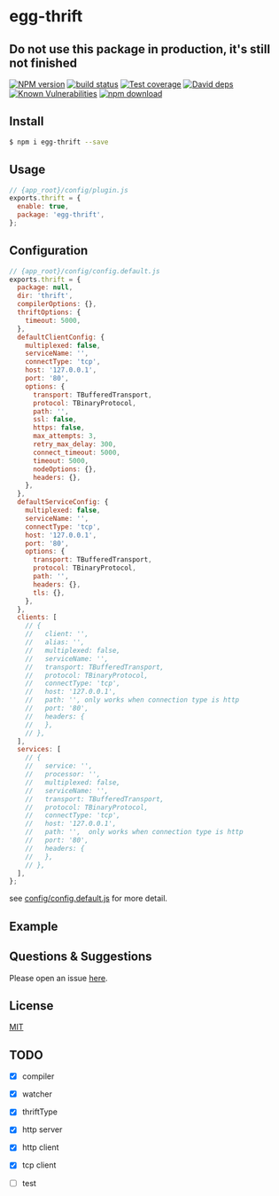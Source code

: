 # egg-thrift

## Do not use this package in production, it's still not finished

[![NPM version][npm-image]][npm-url]
[![build status][travis-image]][travis-url]
[![Test coverage][codecov-image]][codecov-url]
[![David deps][david-image]][david-url]
[![Known Vulnerabilities][snyk-image]][snyk-url]
[![npm download][download-image]][download-url]

[npm-image]: https://img.shields.io/npm/v/egg-thrift.svg?style=flat-square
[npm-url]: https://npmjs.org/package/egg-thrift
[travis-image]: https://img.shields.io/travis/eggjs/egg-thrift.svg?style=flat-square
[travis-url]: https://travis-ci.org/eggjs/egg-thrift
[codecov-image]: https://img.shields.io/codecov/c/github/eggjs/egg-thrift.svg?style=flat-square
[codecov-url]: https://codecov.io/github/eggjs/egg-thrift?branch=master
[david-image]: https://img.shields.io/david/eggjs/egg-thrift.svg?style=flat-square
[david-url]: https://david-dm.org/eggjs/egg-thrift
[snyk-image]: https://snyk.io/test/npm/egg-thrift/badge.svg?style=flat-square
[snyk-url]: https://snyk.io/test/npm/egg-thrift
[download-image]: https://img.shields.io/npm/dm/egg-thrift.svg?style=flat-square
[download-url]: https://npmjs.org/package/egg-thrift

<!--
Description here.
-->

## Install

```bash
$ npm i egg-thrift --save
```

## Usage

```js
// {app_root}/config/plugin.js
exports.thrift = {
  enable: true,
  package: 'egg-thrift',
};
```

## Configuration

```js
// {app_root}/config/config.default.js
exports.thrift = {
  package: null,
  dir: 'thrift',
  compilerOptions: {},
  thriftOptions: {
    timeout: 5000,
  },
  defaultClientConfig: {
    multiplexed: false,
    serviceName: '',
    connectType: 'tcp',
    host: '127.0.0.1',
    port: '80',
    options: {
      transport: TBufferedTransport,
      protocol: TBinaryProtocol,
      path: '',
      ssl: false,
      https: false,
      max_attempts: 3,
      retry_max_delay: 300,
      connect_timeout: 5000,
      timeout: 5000,
      nodeOptions: {},
      headers: {},
    },
  },
  defaultServiceConfig: {
    multiplexed: false,
    serviceName: '',
    connectType: 'tcp',
    host: '127.0.0.1',
    port: '80',
    options: {
      transport: TBufferedTransport,
      protocol: TBinaryProtocol,
      path: '',
      headers: {},
      tls: {},
    },
  },
  clients: [
    // {
    //   client: '',
    //   alias: '',
    //   multiplexed: false,
    //   serviceName: '',
    //   transport: TBufferedTransport,
    //   protocol: TBinaryProtocol,
    //   connectType: 'tcp',
    //   host: '127.0.0.1',
    //   path: '', only works when connection type is http
    //   port: '80',
    //   headers: {
    //   },
    // },
  ],
  services: [
    // {
    //   service: '',
    //   processor: '',
    //   multiplexed: false,
    //   serviceName: '',
    //   transport: TBufferedTransport,
    //   protocol: TBinaryProtocol,
    //   connectType: 'tcp',
    //   host: '127.0.0.1',
    //   path: '',  only works when connection type is http
    //   port: '80',
    //   headers: {
    //   },
    // },
  ],
};

```

see [config/config.default.js](config/config.default.js) for more detail.

## Example

<!-- example here -->

## Questions & Suggestions

Please open an issue [here](https://github.com/eggjs/egg/issues).

## License

[MIT](LICENSE)

## TODO

- [x] compiler
- [x] watcher
- [x] thriftType
- [x] http server
- [x] http client
- [x] tcp client
- [ ] test


